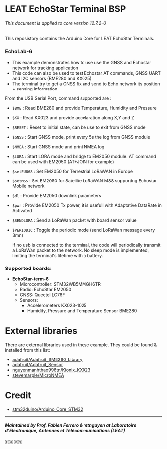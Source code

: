 # LEAT EchoStar Terminal BSP

###### This document is applied to core version 12.7.2-0

This reposistory contains the Arduino Core for LEAT EchoStar Terminals.

### EchoLab-6
 * This example demonstrates how to use use the GNSS and Echostar network for tracking application
 * This code can also be used to test Echostar AT commands, GNSS UART and I2C sensors (BME280 and KX025)
 * The terminal try to get a GNSS fix and send to Echo network its position + sensing information
 
 From the USB Serial Port, command supported are :
 
 * `$BME`   : Read BME280 and provide Temperature, Humidity and Pressure
 * `$KX`   : Read KX023 and provide accelaration along X,Y and Z
 * `$RESET`   : Reset to initial state, can be use to exit from GNSS mode
 * `$GNSS`   : Start GNSS mode, print every 5s the log from GNSS module
 * `$NMEA`   : Start GNSS mode and print NMEA log
 * `$LORA`   : Start LORA mode and bridge to EM2050 module. AT command can be used with EM2050 (AT+JOIN for example)
 * `$setEU868`   : Set EM2050 for Terrestrial LoRaWAN in Europe
 * `$setMSS`   : Set EM2050 for Satellite LoRaWAN MSS supporting Echostar Mobile network
 * `$dl`   : Provide EM2050 downlink parameters
 * `$pwr`   : Provide EM2050 Tx power, it is usefull with Adaptative DataRate in Activated
 * `$SENDLORA`   : Send a LoRaWan packet with board sensor value
 * `$PERIODIC`   : Toggle the periodic mode (send LoRaWan message every 3mn)

   If no usb is connected to the terminal, the code will periodically transmit a LoRaWan packet to the network.
   No sleep mode is implemented, limiting the terminal's lifetime with a battery.

### Supported boards: 

- **EchoStar-term-6**
  - Microcontroller: STM32WB5MMGH6TR
  - Radio: EchoStar EM2050
  - GNSS: Quectel LC76F
  - Sensors:
    - Accelerometers KX023-1025
    - Humidity, Pressure and Temperature Sensor BME280

# External libraries

There are external libraries used in these example. They could be found & installed from this list:
- [adafruit/Adafruit_BME280_Library](https://github.com/adafruit/Adafruit_BME280_Library)
- [adafruit/Adafruit_Sensor](https://github.com/adafruit/Adafruit_Sensor)
- [nguyenmanhthao996tn/Kionix_KX023](https://github.com/nguyenmanhthao996tn/Kionix_KX023)
- [stevemarple/MicroNMEA](https://github.com/stevemarple/MicroNMEA)

# Credit

- [stm32duino/Arduino_Core_STM32](https://github.com/stm32duino/Arduino_Core_STM32)

---
#### *Maintained by Prof. Fabien Ferrero & mtnguyen at Laboratoire d’Electronique, Antennes et Télécommunications (LEAT)*
🇫🇷 🇻🇳
